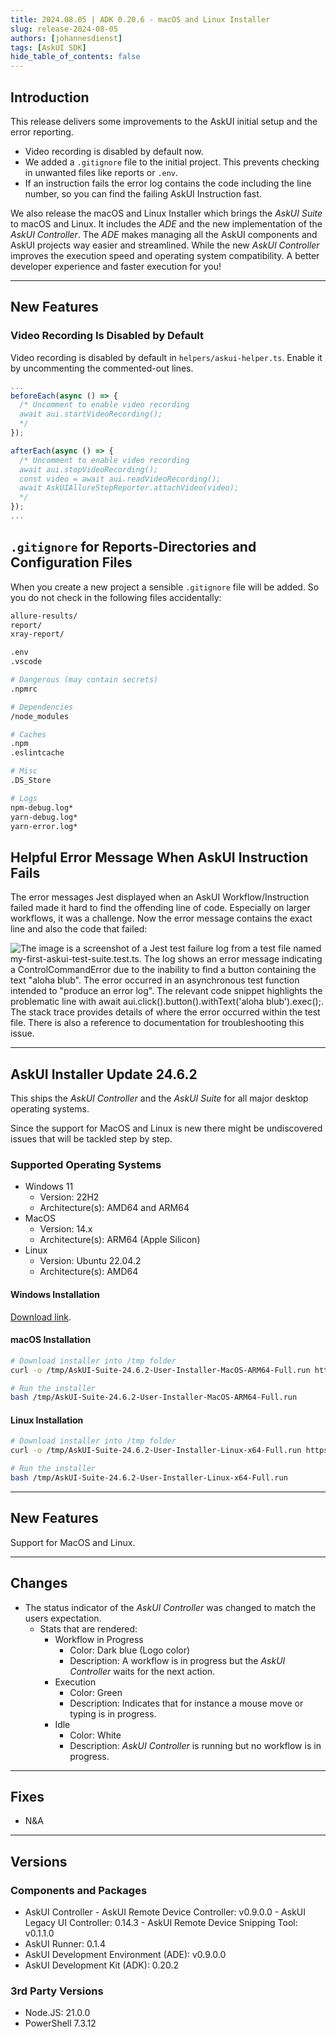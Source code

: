 ```yaml
---
title: 2024.08.05 | ADK 0.20.6 - macOS and Linux Installer
slug: release-2024-08-05
authors: [johannesdienst]
tags: [AskUI SDK]
hide_table_of_contents: false
---
```


## Introduction
This release delivers some improvements to the AskUI initial setup and the error reporting.

* Video recording is disabled by default now.
* We added a `.gitignore` file to the initial project. This prevents checking in unwanted files like reports or `.env`.
* If an instruction fails the error log contains the code including the line number, so you can find the failing AskUI Instruction fast.

We also release the macOS and Linux Installer which brings the *AskUI Suite* to macOS and Linux. It includes the *ADE* and the new implementation of the *AskUI Controller*. The *ADE* makes managing all the AskUI components and AskUI projects way easier and streamlined. While the new *AskUI Controller* improves the execution speed and operating system compatibility. A better developer experience and faster execution for you!

---

## New Features

### Video Recording Is Disabled by Default
Video recording is disabled by default in `helpers/askui-helper.ts`. Enable it by uncommenting the commented-out lines.

```typescript title="Relevant lines in helpers/askui-helper.ts"
...
beforeEach(async () => {
  /* Uncomment to enable video recording
  await aui.startVideoRecording();
  */
});

afterEach(async () => {
  /* Uncomment to enable video recording
  await aui.stopVideoRecording();
  const video = await aui.readVideoRecording();
  await AskUIAllureStepReporter.attachVideo(video);
  */
});
...
```

## `.gitignore` for Reports-Directories and Configuration Files
When you create a new project a sensible `.gitignore` file will be added. So you do not check in the following files accidentally:

```bash
allure-results/
report/
xray-report/

.env
.vscode

# Dangerous (may contain secrets)
.npmrc

# Dependencies
/node_modules

# Caches
.npm
.eslintcache

# Misc
.DS_Store

# Logs
npm-debug.log*
yarn-debug.log*
yarn-error.log*
```

## Helpful Error Message When AskUI Instruction Fails
The error messages Jest displayed when an AskUI Workflow/Instruction failed made it hard to find the offending line of code. Especially on larger workflows, it was a challenge. Now the error message contains the exact line and also the code that failed:

![The image is a screenshot of a Jest test failure log from a test file named my-first-askui-test-suite.test.ts. The log shows an error message indicating a ControlCommandError due to the inability to find a button containing the text "aloha blub". The error occurred in an asynchronous test function intended to "produce an error log". The relevant code snippet highlights the problematic line with await aui.click().button().withText('aloha blub').exec();. The stack trace provides details of where the error occurred within the test file. There is also a reference to documentation for troubleshooting this issue.](./jest-stacktrace.png)

---

## AskUI Installer Update 24.6.2

This ships the *AskUI Controller* and the *AskUI Suite* for all major desktop operating systems.

Since the support for MacOS and Linux is new there might be undiscovered issues that will be tackled step by step.

### Supported Operating Systems

* Windows 11
  * Version: 22H2
  * Architecture(s): AMD64 and ARM64
* MacOS
  * Version: 14.x
  * Architecture(s): ARM64 (Apple Silicon)
* Linux
  * Version: Ubuntu 22.04.2
  * Architecture(s): AMD64

#### Windows Installation
[Download link](https://files.askui.com/releases/Installer/24.6.2/AskUI-Suite-24.6.2-System-Installer-Win-AMD64-Full.exe).

#### macOS Installation

```bash
# Download installer into /tmp folder
curl -o /tmp/AskUI-Suite-24.6.2-User-Installer-MacOS-ARM64-Full.run https://files.askui.com/releases/Installer/24.6.2/AskUI-Suite-24.6.2-User-Installer-MacOS-ARM64-Full.run

# Run the installer
bash /tmp/AskUI-Suite-24.6.2-User-Installer-MacOS-ARM64-Full.run
```

#### Linux Installation

```bash
# Download installer into /tmp folder
curl -o /tmp/AskUI-Suite-24.6.2-User-Installer-Linux-x64-Full.run https://files.askui.com/releases/Installer/24.6.2/AskUI-Suite-24.6.2-User-Installer-Linux-x64-Full.run

# Run the installer
bash /tmp/AskUI-Suite-24.6.2-User-Installer-Linux-x64-Full.run
```

---

## New Features
Support for MacOS and Linux.

---

## Changes

- The status indicator of the *AskUI Controller* was changed to match the users expectation.
  - Stats that are rendered:
    - Workflow in Progress
      - Color: Dark blue (Logo color)
      - Description: A workflow is in progress but the *AskUI Controller* waits for the next action.
    - Execution
      - Color: Green
      - Description: Indicates that for instance a mouse move or typing is in progress.
    - Idle
      - Color: White
      - Description: *AskUI Controller* is running but no workflow is in progress.

---

## Fixes

- N&A

---
## Versions

### Components and Packages
- AskUI Controller
        - AskUI Remote Device Controller: v0.9.0.0
        - AskUI Legacy UI Controller: 0.14.3
        - AskUI Remote Device Snipping Tool: v0.1.1.0
- AskUI Runner: 0.1.4
- AskUI Development Environment (ADE): v0.9.0.0
- AskUI Development Kit (ADK): 0.20.2

### 3rd Party Versions
- Node.JS: 21.0.0
- PowerShell 7.3.12
